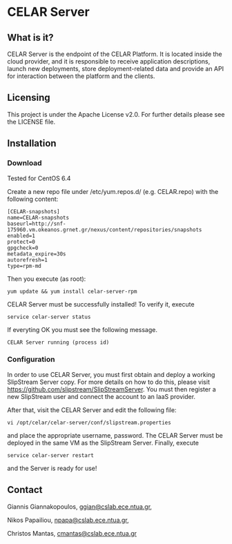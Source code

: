 CELAR Server
============

What is it?
----------
CELAR Server is the endpoint of the CELAR Platform. It is located inside the cloud provider, and it is responsible to receive application descriptions,
launch new deployments, store deployment-related data and provide an API for interaction between the platform and the clients.

Licensing
---------
This project is under the Apache License v2.0. For further details please 
see the LICENSE file.


Installation
------------

### Download
Tested for CentOS 6.4

Create a new repo file under /etc/yum.repos.d/ (e.g. CELAR.repo) with the following content:

    [CELAR-snapshots]
    name=CELAR-snapshots
    baseurl=http://snf-175960.vm.okeanos.grnet.gr/nexus/content/repositories/snapshots
    enabled=1
    protect=0
    gpgcheck=0
    metadata_expire=30s
    autorefresh=1
    type=rpm-md

Then you execute (as root):

    yum update && yum install celar-server-rpm

CELAR Server must be successfully installed! To verify it, execute

    service celar-server status

If everyting OK you must see the following message.

    CELAR Server running (process id)



### Configuration
In order to use CELAR Server, you must first obtain and deploy a working SlipStream Server copy. For more details on how to do this, please visit <https://github.com/slipstream/SlipStreamServer>. You must then register a new SlipStream user and connect the account to an IaaS provider.

After that, visit the CELAR Server and edit the following file:

    vi /opt/celar/celar-server/conf/slipstream.properties

and place the appropriate username, password. The CELAR Server must be deployed in the same VM as the SlipStream Server. Finally, execute

    service celar-server restart

and the Server is ready for use!

Contact
-------
Giannis Giannakopoulos, <ggian@cslab.ece.ntua.gr>,

Nikos Papailiou,	<npapa@cslab.ece.ntua.gr>,

Christos Mantas,	<cmantas@cslab.ece.ntua.gr>
